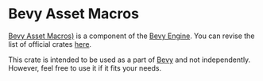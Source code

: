 # Bevy Asset Macros

[Bevy Asset Macros)](https://github.com/bevyengine/bevy/tree/main/crates/bevy_asset/macros) is a component of the [Bevy Engine](https://bevyengine.org/). You can revise the list of official crates [here](https://github.com/bevyengine/bevy/tree/main/crates).

This crate is intended to be used as a part of [Bevy](https://crates.io/crates/bevy) and not independently. However, feel free to use it if it fits your needs.
